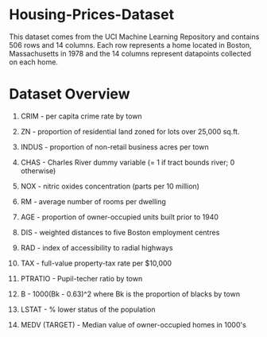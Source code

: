 # Housing-Prices-Dataset
This dataset comes from the UCI Machine Learning Repository and contains 506 rows and 14 columns. Each row represents a home located in Boston, Massachusetts in 1978 and the 14 columns represent datapoints collected on each home. 

# Dataset Overview

1) CRIM - per capita crime rate by town

2) ZN - proportion of residential land zoned for lots over 25,000 sq.ft.

3) INDUS - proportion of non-retail business acres per town

4) CHAS - Charles River dummy variable (= 1 if tract bounds river; 0 otherwise)

5) NOX - nitric oxides concentration (parts per 10 million)

6) RM - average number of rooms per dwelling

7) AGE - proportion of owner-occupied units built prior to 1940

8) DIS - weighted distances to five Boston employment centres

9) RAD - index of accessibility to radial highways

10) TAX - full-value property-tax rate per $10,000

11) PTRATIO - Pupil-techer ratio by town

12) B - 1000(Bk - 0.63)^2 where Bk is the proportion of blacks by town

13) LSTAT - % lower status of the population

14) MEDV (TARGET) - Median value of owner-occupied homes in 1000's
